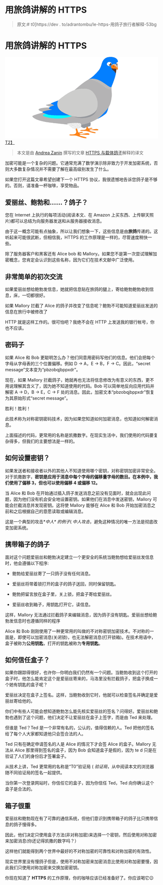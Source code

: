 # 用旅鸽讲解的 HTTPS

> 原文:# t0]https://dev . to/adrantombu/le-https-用鸽子旅行者解释-53bg

# 用旅鸽讲解的 HTTPS

[![Photo de Jose Fontano sur Unsplash](img/d511a2644712eb4fc4c35368b2c711f3.png)T2】](https://res.cloudinary.com/practicaldev/image/fetch/s--rsVlSnft--/c_limit%2Cf_auto%2Cfl_progressive%2Cq_auto%2Cw_880/https://blog.otso.img/2018-07-27-le-https-explique-avec-des-pigeons-voyageurs/pigeon-voyageur.png)

> 本文是由 [Andrea Zanin](https://medium.freecodecamp.org/@zanin_andrea) 撰写的文章 [HTTPS 与载体鸽子](https://medium.freecodecamp.org/https-explained-with-carrier-pigeons-7029d2193351)解释的译文

加密可能是一个复杂的问题。它通常充满了数学演示除非致力于开发加密系统，否则大多数复杂情况并不需要了解在最高级别发生了什么。

如果您打开这篇文章希望创建下一个 HTTPS 协议，我很遗憾地告诉您鸽子是不够的。否则，请准备一杯咖啡，享受物品。

## 爱丽丝、鲍勃和……？鸽子？

您在 Internet 上执行的每项活动(阅读本文、在 Amazon 上买东西、上传聊天照片)都可以总结为向服务器发送和从服务器接收消息。

由于这一概念可能有点抽象，所以让我们想象一下，这些信息是由**旅鸽**传递的。这听起来可能很武断，但相信我，HTTPS 的工作原理是一样的，尽管速度稍快一些。

除了服务器客户和黑客还有 Alice bob 和 Mallory。如果您不是第一次尝试理解加密概念，您肯定会认识到这些名称，因为它们在技术文献中广泛使用。

## 非常简单的初次交流

如果爱丽丝想给鲍勃发信息，她就把信息贴在旅鸽的腿上，寄给鲍勃鲍勃收到信息，床，一切都很好。

如果 Mallory 拦截了 Alice 的鸽子并改变了信息呢？鲍勃不可能知道爱丽丝发送的信息在旅行中被修改了

HTTP 就是这样工作的。很可怕吧？我绝不会在 HTTP 上发送我的银行帐号，你也不应该。

## 密码子

如果 Alice 和 Bob 更聪明怎么办？他们同意用密码写他们的信息。他们会把每个字母从字母表的三个位置偏移。例如 D → A，E → B，F → C。因此，“secret message”文本变为“pbzobqjbppxdr”。

现在，如果 Mallory 拦截鸽子，她就再也无法将信息修改为有意义的东西，更不用说理解其含义了，因为她不知道使用的代码。Bob 可以简单地反向应用代码并解密 A → D，B → E，C → F 处的消息。因此，加密文本“pbzobqjbppxdr”恢复为其原始形式“secret message”。

胜利！胜利！

此技术称为对称密钥密码技术，因为如果您知道如何加密消息，也知道如何解密消息。

上面描述的代码，更常用的名称是凯撒数字。在现实生活中，我们使用的代码要复杂得多，但我们的主要想法是一样的。

## 如何设置密钥？

如果发送者和接收者以外的其他人不知道使用哪个密钥，对称密钥加密非常安全。对于凯撒数字，**密钥是应用于消息中每个字母的偏移量字母的数目。在本例中，我们使用了偏移 3，但也可以使用偏移 4 或偏移 12。**

当 Alice 和 Bob 在开始通过插入鸽子发送消息之前没有见面时，就会出现此问题，因为他们没有机会安全地设置密钥。如果他们在消息中发送密钥，Mallory 可能会拦截消息并发现密钥。这将使 Mallory 能够在 Alice 和 Bob 开始加密消息之前和之后根据自己的意愿读取或编辑消息。

这是一个典型的攻击**中人* *的例子**( *中人攻击*，避免这种情况的唯一方法是彻底改变加密系统。

## 携带箱子的鸽子

面对这个问题爱丽丝和鲍勃决定建立一个更安全的系统当鲍勃想给爱丽丝发信息时，他会遵循以下程序:

*   鲍勃给爱丽丝寄了一只鸽子没有任何消息。

*   爱丽丝将带着锁打开的盒子的鸽子送回，同时保留钥匙。

*   鲍勃把留言放在盒子里，关上锁，把盒子寄给爱丽丝。

*   爱丽丝收到箱子，用钥匙打开它，读信息。

这样，Mallory 无法通过拦截鸽子来编辑消息，因为鸽子没有钥匙。爱丽丝想给鲍勃发信息时也遵循同样的程序

Alice 和 Bob 刚刚使用了一种更常用的叫做的不对称密钥加密技术。不对称的一面是，即使可以加密消息(关闭锁)，也无法解密消息(打开锁箱)。在技术用语中，盒子被称为**公用钥匙**，打开的钥匙被称为**专用钥匙**。

## 如何信任盒子？

如果你跟踪得很好，也许你--你明白我们仍然有一个问题。当鲍勃收到这个打开的盒子时，他怎么能肯定这个是爱丽丝寄来的，马洛里没有拦截鸽子，把盒子换成一个她有钥匙的盒子呢？

爱丽丝决定在盒子上签名。这样，当鲍勃收到它时，他就可以检查签名并确定是爱丽丝寄给他的。

你们中有些人可能会想知道鲍勃怎么能先核实爱丽丝的签名？问得好。爱丽丝和鲍勃也遇到了这个问题，他们决定不让爱丽丝在盒子上签字，而是由 Ted 来处理。

但谁是 Ted？Ted 是一个非常有名的，公认的，值得信赖的人。Ted 把他的签名给了每个人大家都知道他只会签合法的人。

Ted 只有在确定申请签名的人是 Alice 的情况下才会签 Alice 的盒子。Mallory 无法从 Alice 那里得到签名的盒子，因为 Bob 会知道盒子是假的，因为 te d 只是在验证了人们的身份后才签署盒子。

从技术上讲，Ted 更常用的名称是“T0”验证局 ( *验证局*，从中阅读本文的浏览器随不同验证局的签名一起提供。

当你第一次登录网站时，你信任它的盒子，因为你信任 Ted，Ted 向你确认这个盒子是合法的。

## 箱子很重

爱丽丝和鲍勃现在有了可靠的通信系统，但他们意识到携带箱子的鸽子比只携带信息的鸽子慢得多。

因此，他们决定只使用盒子方法(非对称加密)来选择一个密钥，然后使用对称加密来加密消息(你还记得凯撒的数字吗？）

这样他们就能得到两个世界中最好的不对称加密的可靠性和对称加密的有效性。

现实世界里没有慢鸽子但是，使用不对称加密来加密消息比使用对称加密要慢，因此我们只使用对称加密来交换加密密钥。

你现在知道了 **HTTPS** 的工作原理，你的咖啡应该已经准备好了。你应该喝它😉